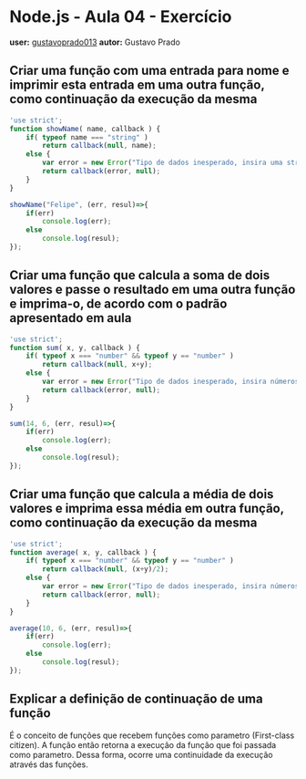 # Node.js - Aula 04 - Exercício
**user:** [gustavoprado013](https://github.com/gustavoprado013)
**autor:** Gustavo Prado

## Criar uma função com uma entrada para nome e imprimir esta entrada em uma outra função, como continuação da execução da mesma
```js
'use strict';
function showName( name, callback ) {
	if( typeof name === "string" )
		return callback(null, name);
	else {
		var error = new Error("Tipo de dados inesperado, insira uma string");
		return callback(error, null);
	}
}

showName("Felipe", (err, resul)=>{
	if(err)
		console.log(err);
	else
		console.log(resul);
});
```

## Criar uma função que calcula a soma de dois valores e passe o resultado em uma outra função e imprima-o, de acordo com o padrão apresentado em aula
```js
'use strict';
function sum( x, y, callback ) {
	if( typeof x === "number" && typeof y == "number" )
		return callback(null, x+y);
	else {
		var error = new Error("Tipo de dados inesperado, insira números");
		return callback(error, null);
	}
}

sum(14, 6, (err, resul)=>{
	if(err)
		console.log(err);
	else
		console.log(resul);
});
```

## Criar uma função que calcula a média de dois valores e imprima essa média em outra função, como continuação da execução da mesma
```js
'use strict';
function average( x, y, callback ) {
	if( typeof x === "number" && typeof y == "number" )
		return callback(null, (x+y)/2);
	else {
		var error = new Error("Tipo de dados inesperado, insira números");
		return callback(error, null);
	}
}

average(10, 6, (err, resul)=>{
	if(err)
		console.log(err);
	else
		console.log(resul);
});

```

## Explicar a definição de continuação de uma função

É o conceito de funções que recebem funções como parametro (First-class citizen). A função então retorna a execução da função que foi passada como parametro. Dessa forma, ocorre uma continuidade da execução através das funções.
